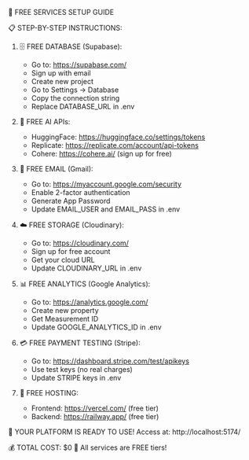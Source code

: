 
🎉 FREE SERVICES SETUP GUIDE

📋 STEP-BY-STEP INSTRUCTIONS:

1. 🗄️ FREE DATABASE (Supabase):
   - Go to: https://supabase.com/
   - Sign up with email
   - Create new project
   - Go to Settings → Database
   - Copy the connection string
   - Replace DATABASE_URL in .env

2. 🤖 FREE AI APIs:
   - HuggingFace: https://huggingface.co/settings/tokens
   - Replicate: https://replicate.com/account/api-tokens
   - Cohere: https://cohere.ai/ (sign up for free)

3. 📧 FREE EMAIL (Gmail):
   - Go to: https://myaccount.google.com/security
   - Enable 2-factor authentication
   - Generate App Password
   - Update EMAIL_USER and EMAIL_PASS in .env

4. ☁️ FREE STORAGE (Cloudinary):
   - Go to: https://cloudinary.com/
   - Sign up for free account
   - Get your cloud URL
   - Update CLOUDINARY_URL in .env

5. 📊 FREE ANALYTICS (Google Analytics):
   - Go to: https://analytics.google.com/
   - Create new property
   - Get Measurement ID
   - Update GOOGLE_ANALYTICS_ID in .env

6. 💳 FREE PAYMENT TESTING (Stripe):
   - Go to: https://dashboard.stripe.com/test/apikeys
   - Use test keys (no real charges)
   - Update STRIPE keys in .env

7. 🔗 FREE HOSTING:
   - Frontend: https://vercel.com/ (free tier)
   - Backend: https://railway.app/ (free tier)

📝 YOUR PLATFORM IS READY TO USE!
Access at: http://localhost:5174/

💰 TOTAL COST: $0
🚀 All services are FREE tiers!

